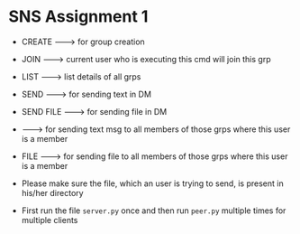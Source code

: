 # SNS Assignment 1


* CREATE <grpname>  ---> for group creation
* JOIN <grpname>   ---> current user who is executing this cmd will join this grp
* LIST  ---> list details of all grps
* SEND <username> <msg>   ---> for sending text in DM
* SEND <username> FILE <filename>   ---> for sending file in DM
* <msg>  ---> for sending text msg to all members of those grps where this user is a member
* FILE <filename>  ---> for sending file to all members of those grps where this user is a member

* Please make sure the file, which an user is trying to send, is present in his/her directory
* First run the file ```server.py``` once and then run ```peer.py``` multiple times for multiple clients


  
